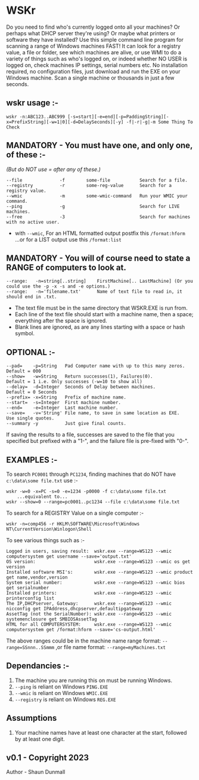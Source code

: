 # WSKr
Do you need to find who's currently logged onto all your machines?  Or perhaps what DHCP server they're using?  Or maybe what printers or software they have installed? Use this simple command line program for scanning a range of Windows machines FAST! It can look for a registry value, a file or folder, see which machines are alive, or use WMI to do a variety of things such as who's logged on, or indeed whether NO USER is logged on, check machines IP settings, serial numbers etc. No installation required, no configuration files, just download and run the EXE on your Windows machine. Scan a single machine or thousands in just a few seconds.

## wskr usage :-
```
wskr -n:ABC123..ABC999 [-s=start][-e=end][-p=PaddingString][-x=PrefixString][-w=1|0][-d=DelaySeconds][-y] -f|-r|-g|-m Some Thing To Check
```

## MANDATORY - You must have one, and only one, of these :-

*(But do NOT use = after any of these.)*
```
--file              -f        some-file           Search for a file.
--registry          -r        some-reg-value      Search for a registry value.	
--wmic              -m        some-wmic-command   Run your WMIC your command.
--ping              -g                            Search for LIVE machines.
--free              -3                            Search for machines with no active user.
```
* with ```--wmic```, For an HTML formatted output postfix this ```/format:hform``` ...or for a LIST output use this ```/format:list```
          
## MANDATORY - You will of course need to state a RANGE of computers to look at.
```
--range:   -n=string[..string]    FirstMachine[.. LastMachine] (Or you could use the -p -x -s and -e options.)
--range:   -n='filename.txt'      Name of text file to read in, it should end in .txt.
```

* The text file must be in the same directory that WSKR.EXE is run from.
* Each line of the text file should start with a machine name, then a space; everything after the space is ignored.
* Blank lines are ignored, as are any lines starting with a space or hash symbol.

## OPTIONAL :-
```
--pad=    -p=String   Pad Computer name with up to this many zeros. Default = 000
--show=   -w=String   Return successes(1), Failures(0).             Default = 1 i.e. Only successes (-w=10 to show all)
--delay=  -d=Integer  Seconds of Delay between machines.            Default = 0 Seconds
--prefix= -x=String   Prefix of machine name.
--start=  -s=Integer  First machine number. 
--end=    -e=Integer  Last machine number.
--save=   -v='String' File name, to save in same location as EXE.   Use single quotes.
--summary -y          Just give final counts.
```
If saving the results to a file, successes are saved to the file that you specified but prefixed with a "1-", and the failure file is pre-fixed with "0-".

## EXAMPLES :-

To search ```PC0001``` through ```PC1234```, finding machines that do NOT have ```c:\data\some file.txt``` use :-
```
wskr -w=0 -x=PC -s=0 -e=1234 -p0000 -f c:\data\some file.txt
    ...equivalent to...
wskr --show=0 --range=pc0001..pc1234 --file c:\data\some file.txt
```	
To search for a REGISTRY Value on a single computer :-
```
wskr -n=comp456 -r HKLM\SOFTWARE\Microsoft\Windows NT\CurrentVersion\Winlogon\Shell
```	
To see various things such as :-
```
Logged in users, saving result:  wskr.exe --range=WS123 --wmic computersystem get username --save='output.txt'
OS version:                      wskr.exe --range=WS123 --wmic os get version
Installed software MSI's:        wskr.exe --range=WS123 --wmic product get name,vendor,version
System serial number:            wskr.exe --range=WS123 --wmic bios get serialnumber	
Installed printers:              wskr.exe --range=WS123 --wmic printerconfig list
The IP,DHCPserver, Gateway:      wskr.exe --range=WS123 --wmic nicconfig get IPAddress,dhcpserver,defaultipgateway
AssetTag (not the SerialNumber): wskr.exe --range=WS123 --wmic systemenclosure get SMBIOSAssetTag
HTML for all COMPUTERSYSTEM:     wskr.exe --range=WS123 --wmic computersystem get /format:hform --save='cs-output.html'
```

The above ranges could be in the machine name range format:
```--range=SSnnn..SSmmm```
,or file name format:
```--range=myMachines.txt```	
  

## Dependancies :-
1) The machine you are running this on must be running Windows.
2) ```--ping``` is reliant on Windows ```PING.EXE```
3) ```--wmic``` is reliant on Windows ```WMIC.EXE```
4) ```--registry``` is reliant on Windows ```REG.EXE```

## Assumptions ##
1) Your machine names have at least one character at the start, followed by at least one digit.

## v0.1 - Copyright 2023

Author - Shaun Dunmall

